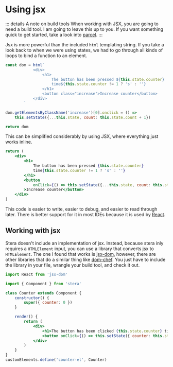 # Using jsx
::: details A note on build tools
When working with JSX, you are going to need a build tool. I am going to leave this up to you. If you want something quick to get started, take a look into [parcel](https://parceljs.org).
:::

Jsx is more powerful than the included `html` templating string. If you take a look back to when we were using states, we had to go through all kinds of loops to bind a function to an element. 

```js
const dom = html`
			<div>
				<h1>
					The button has been pressed ${this.state.counter} 
					time${this.state.counter != 1 ? 's' : ''}
				</h1>
				<button class="increase">Increase counter</button>
			</div>
		`

dom.getElementsByClassName('increase')[0].onclick = () => 
	this.setState({...this.state, count: this.state.count + 1})

return dom
```

This can be simplified considerably by using JSX, where everything just works inline.

```jsx
return (
	<div>
		<h1>
			The button has been pressed {this.state.counter} 
			time{this.state.counter != 1 ? 's' : ''}
		</h1>
		<button 
			onClick={() => this.setState({...this.state, count: this.state.count + 1})}
		>Increase counter</button>
	</div>
)
```

This code is easier to write, easier to debug, and easier to read through later. There is better support for it in most IDEs because it is used by [React](https://reactjs.org).

## Working with jsx
Stera doesn't include an implementation of jsx. Instead, because stera inly requires a `HTMLElement` input, you can use a library that converts jsx to `HTMLElement`. The one I found that works is [jsx-dom](https://www.npmjs.com/package/jsx-dom), however, there are other libraries that do a similar thing like [dom-chef](https://www.npmjs.com/package/dom-chef). You just have to include the library in your file, wrangle your build tool, and check it out.

```jsx
import React from 'jsx-dom'

import { Component } from 'stera'

class Counter extends Component {
	constructor() {
		super({ counter: 0 })
	}

	render() {
		return (
			<div>
				<h1>The button has been clicked {this.state.counter} time{this.state.count == 1 ? '': 's'}</h1>
				<button onClick={() => this.setState({ counter: this.state.counter + 1 })}>Click me</button>
			</div>
		)
	}
}
customElements.define('counter-el', Counter)
```
